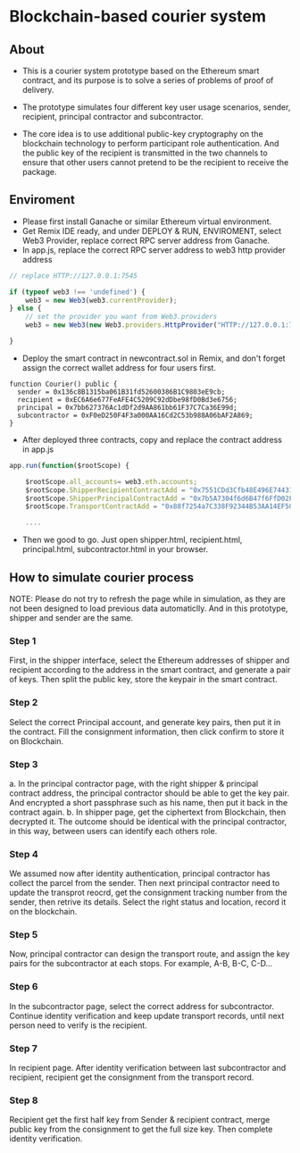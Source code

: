 # Blockchain-based courier system
## About
- This is a courier system prototype based on the Ethereum smart contract, and its purpose is to solve a series of problems of proof of delivery.

- The prototype simulates four different key user usage scenarios, sender, recipient, principal contractor and subcontractor. 

- The core idea is to use additional public-key cryptography on the blockchain technology to perform participant role authentication. And the public key of the recipient is transmitted in the two channels to ensure that other users cannot pretend to be the recipient to receive the package.

## Enviroment
- Please first install Ganache or similar Ethereum virtual environment.
- Get Remix IDE ready, and under DEPLOY & RUN, ENVIROMENT, select Web3 Provider, replace correct RPC server address from Ganache.
- In app.js, replace the correct RPC server address to web3 http provider address

```javascript
// replace HTTP://127.0.0.1:7545

if (typeof web3 !== 'undefined') {
    web3 = new Web3(web3.currentProvider);
} else {
    // set the provider you want from Web3.providers
    web3 = new Web3(new Web3.providers.HttpProvider("HTTP://127.0.0.1:7545"));

}
```
- Deploy the smart contract in newcontract.sol in Remix, and don't forget assign the correct wallet address for four users first. 

```solidity
function Courier() public {
  sender = 0x136c8B1315ba061B31fd52600386B1C9803eE9cb;
  recipient = 0xEC6A6e677FeAFE4C5209C92dDbe98fD0Bd3e6756;
  principal = 0x7bb627376Ac1dDf2d9AA861bb61F37C7Ca36E99d;
  subcontractor = 0xF0eD250F4F3a000AA16Cd2C53b988A06bAF2A869;
}
```

- After deployed three contracts, copy and replace the contract address in app.js

```javascript
app.run(function($rootScope) {

    $rootScope.all_accounts= web3.eth.accounts;
    $rootScope.ShipperRecipientContractAdd = "0x7551CDd3Cfb48E496E74431E2E32F86C020a2b24";
    $rootScope.ShipperPrincipalContractAdd = "0x7b5A7304f6d6B47f6FfD02FaBA37D25a0186A4e2";
    $rootScope.TransportContractAdd = "0x88f7254a7C338F92344B53AA14EF502D9cCA1CBd";

    ....
```
- Then we good to go. Just open shipper.html, recipient.html, principal.html, subcontractor.html in your browser.


## How to simulate courier process
NOTE: Please do not try to refresh the page while in simulation, as they are not been designed to load previous data automaticlly.
And in this prototype, shipper and sender are the same. 

### Step 1
First, in the shipper interface, select the Ethereum addresses of shipper and recipient according to the address in the smart contract, and generate a pair of keys. Then split the public key, store the keypair in the smart contract.
### Step 2
Select the correct Principal account, and generate key pairs, then put it in the contract. Fill the consignment information, then click confirm to store it on Blockchain.
### Step 3
a. In the principal contractor page, with the right shipper & principal contract address, the principal contractor should be able to get the key pair. And encrypted a short passphrase such as his name, then put it back in the contract again. 
b. In shipper page, get the ciphertext from Blockchain, then decrypted it. The outcome should be identical with the principal contractor, in this way, between users can identify each others role.
### Step 4
We assumed now after identity authentication, principal contractor has collect the parcel from the sender. Then next principal contractor need to update the transprot reocrd, get the consignment tracking number from the sender, then retrive its details. Select the right status and location, record it on the blockchain.
### Step 5
Now, principal contractor can design the transport route, and assign the key pairs for the subcontractor at each stops. For example, A-B, B-C, C-D...
### Step 6
In the subcontractor page, select the correct address for subcontractor. Continue identity verification and keep update transport records, until next person need to verify is the recipient.
### Step 7
In recipient page. After identity verification between last subcontractor and recipient, recipient get the consignment from the transport record.
### Step 8
Recipient get the first half key from Sender & recipient contract, merge public key from the consignment to get the full size key. Then complete identity verification.





